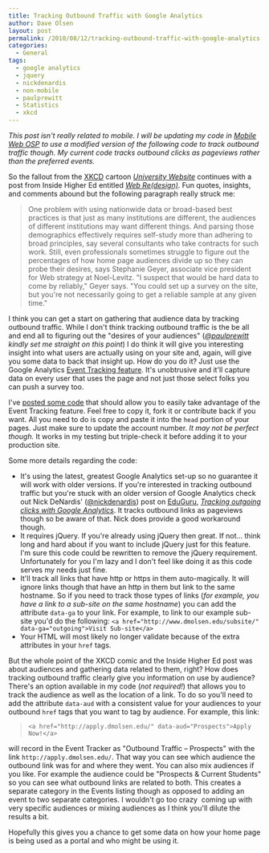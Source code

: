 ```yaml
---
title: Tracking Outbound Traffic with Google Analytics
author: Dave Olsen
layout: post
permalink: /2010/08/12/tracking-outbound-traffic-with-google-analytics
categories:
  - General
tags:
  - google analytics
  - jquery
  - nickdenardis
  - non-mobile
  - paulprewitt
  - Statistics
  - xkcd
---
```

*This post isn't really related to mobile. I will be updating my code in *[*Mobile Web OSP*][1]* to use a modified version of the following code to track outbound traffic though. My current code tracks outbound clicks as pageviews rather than the preferred events.*

So the fallout from the [XKCD][2] cartoon *[University Website][3]* continues with a post from Inside Higher Ed entitled *[Web Re(design)][4]*. Fun quotes, insights, and comments abound but the following paragraph really struck me:

> One problem with using nationwide data or broad-based best practices is that just as many institutions are different, the audiences of different institutions may want different things. And parsing those demographics effectively requires self-study more than adhering to broad principles, say several consultants who take contracts for such work. Still, even professionals sometimes struggle to figure out the percentages of how home page audiences divide up so they can probe their desires, says Stephanie Geyer, associate vice president for Web strategy at Noel-Levitz. "I suspect that would be hard data to come by reliably," Geyer says. "You could set up a survey on the site, but you're not necessarily going to get a reliable sample at any given time."

I think you can get a start on gathering that audience data by tracking outbound traffic. While I don't think tracking outbound traffic is the be all and end all to figuring out the "desires of your audiences" ([*@paulprewitt*][5] *kindly set me straight on this point*) I do think it will give you interesting insight into what users are actually using on your site and, again, will give you some data to back that insight up. How do you do it? Just use the Google Analytics [Event Tracking feature][6]. It's unobtrusive and it'll capture data on every user that uses the page and not just those select folks you can push a survey too.

I've [posted some code][7] that should allow you to easily take advantage of the Event Tracking feature. Feel free to copy it, fork it or contribute back if you want. All you need to do is copy and paste it into the `head` portion of your pages. Just make sure to update the account number. *It may not be perfect though.* It works in my testing but triple-check it before adding it to your production site.

Some more details regarding the code:

*   It's using the latest, greatest Google Analytics set-up so no guarantee it will work with older versions. If you're interested in tracking outbound traffic but you're stuck with an older version of Google Analytics check out Nick DeNardis' ([@nickdenardis][8]) post on [EduGuru][9], *[Tracking outgoing clicks with Google Analytics][10]*. It tracks outbound links as pageviews though so be aware of that. Nick does provide a good workaround though.
*   It requires jQuery. If you're already using jQuery then great. If not… think long and hard about if you want to include jQuery just for this feature. I'm sure this code could be rewritten to remove the jQuery requirement. Unfortunately for you I'm lazy and I don't feel like doing it as this code serves my needs just fine.
*   It'll track all links that have http or https in them auto-magically. It will ignore links though that have an http in them but link to the same hostname. So if you need to track those types of links (*for example, you have a link to a sub-site on the same hostname*) you can add the attribute `data-ga` to your link. For example, to link to our example sub-site you'd do the following: `<a href="http://www.dmolsen.edu/subsite/" data-ga="outgoing">Visit Sub-site</a>`
*   Your HTML will most likely no longer validate because of the extra attributes in your `href` tags.

But the whole point of the XKCD comic and the Inside Higher Ed post was about audiences and gathering data related to them, right? How does tracking outbound traffic clearly give you information on use by audience? There's an option available in my code (*not required!*) that allows you to track the audience as well as the location of a link. To do so you'll need to add the attribute `data-aud` with a consistent value for your audiences to your outbound `href` tags that you want to tag by audience. For example, this link:

> `<a href="http://apply.dmolsen.edu/" data-aud="Prospects">Apply Now!</a>`

will record in the Event Tracker as "Outbound Traffic – Prospects" with the link `http://apply.dmolsen.edu/`. That way you can see which audience the outbound link was for and where they went. You can also mix audiences if you like. For example the audience could be "Prospects & Current Students" so you can see what outbound links are related to both. This creates a separate category in the Events listing though as opposed to adding an event to two separate categories. I wouldn't go too crazy  coming up with very specific audiences or mixing audiences as I think you'll dilute the results a bit.

Hopefully this gives you a chance to get some data on how your home page is being used as a portal and who might be using it.

 [1]: http://mobilewebosp.pbworks.com/
 [2]: http://www.xkcd.com/
 [3]: http://xkcd.com/773/
 [4]: http://www.insidehighered.com/news/2010/08/11/websitesredux
 [5]: http://twitter.com/paulprewitt
 [6]: http://code.google.com/apis/analytics/docs/tracking/eventTrackerGuide.html
 [7]: http://gist.github.com/520170
 [8]: http://twitter.com/nickdenardis
 [9]: http://doteduguru.com/
 [10]: http://doteduguru.com/id1496-tracking-outgoing-clicks-with-google-analytics.html